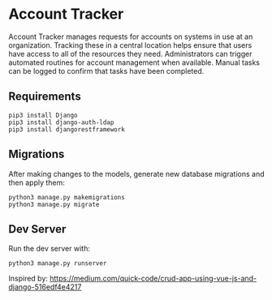 # Account Tracker

Account Tracker manages requests for accounts on systems in use at an organization. Tracking these in a central location helps ensure that users have access to all of the resources they need. Administrators can trigger automated routines for account management when available. Manual tasks can be logged to confirm that tasks have been completed.

## Requirements

```
pip3 install Django
pip3 install django-auth-ldap
pip3 install djangorestframework
```

## Migrations

After making changes to the models, generate new database migrations and then apply them:

```
python3 manage.py makemigrations
python3 manage.py migrate
```

## Dev Server

Run the dev server with:

```
python3 manage.py runserver
```

Inspired by:
https://medium.com/quick-code/crud-app-using-vue-js-and-django-516edf4e4217
